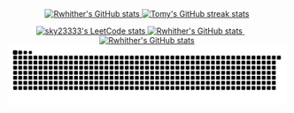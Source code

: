 <div align="center">
    <a href="https://github.com/search?q=author%3Asky-max-hub+-owner%3Asky-max-hub+is%3Amerged&type=pullrequests">
        <picture>
            <source
              srcset="https://github-readme-stats.vercel.app/api?username=sky-max-hub&title_color=0864D1&icon_color=1580FF&hide_border=true&hide_title=true&rank_icon=percentile&show_icons=true"
              media="(prefers-color-scheme: light), (prefers-color-scheme: no-preference)"
            />
            <source 
              srcset="https://github-readme-stats.vercel.app/api?username=sky-max-hub&hide_border=true&theme=dracula&hide_title=true&rank_icon=percentile&show_icons=true"
              media="(prefers-color-scheme: dark)"
            />
            <img src="https://github-readme-stats.vercel.app/api?username=sky-max-hub&title_color=0864D1&icon_color=1580FF&hide_border=true&hide_title=true&rank_icon=percentile&show_icons=true" height=140  alt="Rwhither's GitHub stats" />
        </picture>
    </a>
    <a href="https://github-streak-stats.Rwhither.tech?user=sky-max-hub&hide_border=true&ring=0864D1&fire=0864D1&currStreakNum=1580FF&sideNums=0864D1&currStreakLabel=1580FF&sideLabels=0864D1">
        <picture>
            <source
              srcset="https://github-streak-stats.tomy.tech?user=sky-max-hub&hide_border=true&ring=0864D1&fire=0864D1&currStreakNum=1580FF&sideNums=0864D1&currStreakLabel=1580FF&sideLabels=0864D1"
              media="(prefers-color-scheme: light), (prefers-color-scheme: no-preference)"
            />
            <source 
              srcset="https://github-streak-stats.tomy.tech?user=sky-max-hub&hide_border=true&theme=dracula"
              media="(prefers-color-scheme: dark)"
            />
            <img src="https://github-streak-stats.tomy.tech?user=sky-max-hub&hide_border=true&ring=0864D1&fire=0864D1&currStreakNum=1580FF&sideNums=0864D1&currStreakLabel=1580FF&sideLabels=0864D1" height=140  alt="Tomy's GitHub streak stats" />
        </picture>
    </a>
    <a href="https://leetcode.com/sky23333">
        <picture>
            <source
              srcset="https://leetcard.jacoblin.cool/sky23333?theme=light&border=0&site=cn"
              media="(prefers-color-scheme: light), (prefers-color-scheme: no-preference)"
            />
            <source 
              srcset="https://leetcard.jacoblin.cool/sky23333?theme=dark&border=0&site=cn"
              media="(prefers-color-scheme: dark)"
            />
            <img src="https://leetcard.jacoblin.cool/sky23333?theme=light&border=0&site=cn" height=140  alt="sky23333's LeetCode stats" />
        </picture>
    </a>
    <a href="https://github.com/search?q=author%3Asky-max-hub+-owner%3Asky-max-hub+is%3Amerged&type=pullrequests">
        <picture>
            <source
              srcset="https://github-readme-stats.vercel.app/api/top-langs?username=sky-max-hub&title_color=0864D1&icon_color=1580FF&hide_border=true&rank_icon=percentile&show_icons=true"
              media="(prefers-color-scheme: light), (prefers-color-scheme: no-preference)"
            />
            <source 
              srcset="https://github-readme-stats.vercel.app/api/top-langs?username=sky-max-hub&hide_border=true&theme=dracula&rank_icon=percentile&show_icons=true"
              media="(prefers-color-scheme: dark)"
            />
            <img src="https://github-readme-stats.vercel.app/api/top-langs?username=sky-max-hub&title_color=0864D1&icon_color=1580FF&hide_border=true&rank_icon=percentile&show_icons=true" height=140  alt="Rwhither's GitHub stats" />
        </picture>
    </a>
    <ul style="display: inline-block;">
      <!-- BLOG-POST-LIST:START -->
      <!-- BLOG-POST-LIST:END -->
    </ul>
    <a href="https://github-readme-activity-graph.vercel.app/graph?username=sky-max-hub&hide_border=true&bg_color=ffffff&color=1580FF&title_color=0864D1&line=0864D1&point=1580FF">
        <picture>
            <source
              srcset="https://github-readme-activity-graph.vercel.app/graph?username=sky-max-hub&hide_border=true&bg_color=ffffff&color=1580FF&title_color=0864D1&line=0864D1&point=1580FF"
              media="(prefers-color-scheme: light), (prefers-color-scheme: no-preference)"
            />
            <source 
              srcset="https://github-readme-activity-graph.vercel.app/graph?username=sky-max-hub&hide_border=true&bg_color=282a36&color=f8f8f2&title_color=0864D1&line=0864D1&point=79dafa"
              media="(prefers-color-scheme: dark)"
            />
            <img src="https://github-readme-activity-graph.vercel.app/graph?username=sky-max-hub&hide_border=true&bg_color=ffffff&color=1580FF&title_color=0864D1&line=0864D1&point=1580FF" height=280  alt="Rwhither's GitHub stats" />
        </picture>
    </a>
    <a href="https://github.com/sky-max-hub/sky-max-hub">
        <picture>
            <source media="(prefers-color-scheme: dark)" srcset="https://raw.githubusercontent.com/sky-max-hub/sky-max-hub/output/github-contribution-grid-snake-dark.svg">
            <source media="(prefers-color-scheme: light)" srcset="https://raw.githubusercontent.com/sky-max-hub/sky-max-hub/output/github-contribution-grid-snake.svg">
            <img alt="github contribution grid snake animation" src="https://raw.githubusercontent.com/sky-max-hub/sky-max-hub/output/github-contribution-grid-snake.svg">
        </picture>
    </a>
</div>